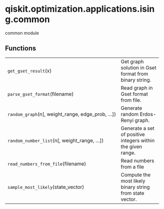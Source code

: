 <span id="qiskit-optimization-applications-ising-common" />

# qiskit.optimization.applications.ising.common

common module

## Functions

|                                                    |                                                             |
| -------------------------------------------------- | ----------------------------------------------------------- |
| `get_gset_result`(x)                               | Get graph solution in Gset format from binary string.       |
| `parse_gset_format`(filename)                      | Read graph in Gset format from file.                        |
| `random_graph`(n\[, weight\_range, edge\_prob, …]) | Generate random Erdos-Renyi graph.                          |
| `random_number_list`(n\[, weight\_range, …])       | Generate a set of positive integers within the given range. |
| `read_numbers_from_file`(filename)                 | Read numbers from a file                                    |
| `sample_most_likely`(state\_vector)                | Compute the most likely binary string from state vector.    |
